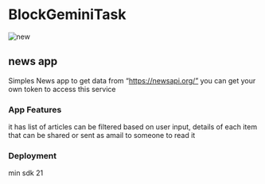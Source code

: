 # BlockGeminiTask
![new](https://user-images.githubusercontent.com/17963068/54257523-0a704500-4579-11e9-975f-6b6fb4495f60.gif)
## news app

Simples News app to get data from “https://newsapi.org/” you can get your own token to access this service
### App Features
it has list of articles can be filtered based on user input,
details of each item that can be shared or sent as amail to someone to read it
### Deployment
min sdk 21
